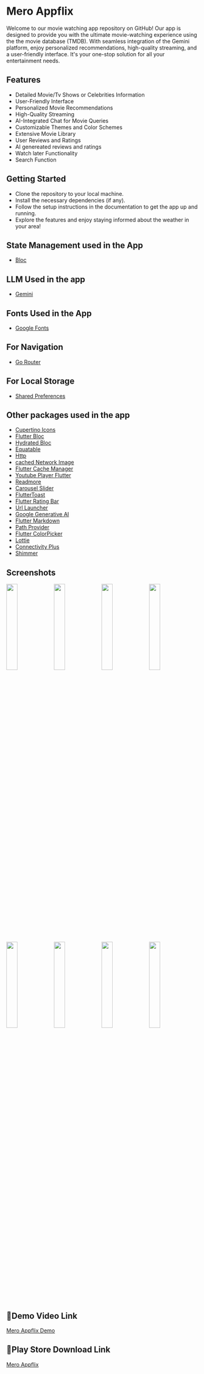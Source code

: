 # Mero Appflix

Welcome to our movie watching app repository on GitHub! Our app is designed to provide you with the ultimate movie-watching experience using the the movie database (TMDB). With seamless integration of the Gemini platform, enjoy personalized recommendations, high-quality streaming, and a user-friendly interface. It's your one-stop solution for all your entertainment needs.







## Features

- Detailed Movie/Tv Shows or Celebrities Information
- User-Friendly Interface
- Personalized Movie Recommendations
- High-Quality Streaming
- AI-Integrated Chat for Movie Queries
- Customizable Themes and Color Schemes
- Extensive Movie Library
- User Reviews and Ratings
- AI genereated reviews and ratings
- Watch later Functionality
- Search Function


## Getting Started

- Clone the repository to your local machine.
- Install the necessary dependencies (if any).
- Follow the setup instructions in the documentation to get the app up and running.
- Explore the features and enjoy staying informed about the weather in your area!
## State Management used in the App

- [Bloc](https://pub.dev/packages/bloc)
## LLM Used in the app

- [Gemini](https://gemini.google.com)
## Fonts Used in the App

- [Google Fonts](https://pub.dev/packages/google_fonts)
## For Navigation

- [Go Router](https://pub.dev/packages/go_router)
## For Local Storage

- [Shared Preferences](https://pub.dev/packages/shared_preferences)
## Other packages used in the app

- [Cupertino Icons](https://pub.dev/packages/cupertino_icons)
- [Flutter Bloc](https://pub.dev/packages/flutter_bloc)
- [Hydrated Bloc](https://pub.dev/packages/hydrated_bloc)
- [Equatable](https://pub.dev/packages/equatable)
- [Http](https://pub.dev/packages/http)
- [cached Network Image](https://pub.dev/packages/cached_network_image)
- [Flutter Cache Manager](https://pub.dev/packages/flutter_cache_manager)
- [Youtube Player Flutter](https://pub.dev/packages/youtube_player_flutter)
- [Readmore](https://pub.dev/packages/readmore)
- [Carousel Slider](https://pub.dev/packages/carousel_slider)
- [FlutterToast](https://pub.dev/packages/fluttertoast)
- [Flutter Rating Bar](https://pub.dev/packages/flutter_rating_bar)
- [Url Launcher](https://pub.dev/packages/url_launcher)
- [Google Generative AI](https://pub.dev/packages/google_generative_ai)
- [Flutter Markdown](https://pub.dev/packages/flutter_markdown)
- [Path Provider](https://pub.dev/packages/path_provider)
- [Flutter ColorPicker](https://pub.dev/packages/flutter_colorpicker)
- [Lottie](https://pub.dev/packages/lottie)
- [Connectivity Plus](https://pub.dev/packages/connectivity_plus)
- [Shimmer](https://pub.dev/packages/shimmer)




## Screenshots
<img src="https://github.com/yugeshpoudel45/Mero_Appflix/assets/104973762/7481ef9d-ba62-493a-b009-6d3acc9786bb" width="24%" height="auto" >
<img src="https://github.com/yugeshpoudel45/Mero_Appflix/assets/104973762/f23343df-aa6e-41e0-873b-36118102e8d2" width="24%" height="auto" >
<img src="https://github.com/yugeshpoudel45/Mero_Appflix/assets/104973762/b69f3043-b8d4-4a9a-8a40-11ee563fda2f" width="24%" height="auto" >
<img src="https://github.com/yugeshpoudel45/Mero_Appflix/assets/104973762/821707c0-9005-4e55-ae65-54ed83d59e5b" width="24%" height="auto" >
<img src="https://github.com/yugeshpoudel45/Mero_Appflix/assets/104973762/d6a87e32-f8da-4eaa-8763-7ae3e40227b9" width="24%" height="auto" >
<img src="https://github.com/yugeshpoudel45/Mero_Appflix/assets/104973762/edf7d664-7217-402e-b5b6-f47b6d11f7f2" width="24%" height="auto" >
<img src="https://github.com/yugeshpoudel45/Mero_Appflix/assets/104973762/e36d4a36-e969-4423-9861-a699ed4cbb63" width="24%" height="auto" >
<img src="https://github.com/yugeshpoudel45/Mero_Appflix/assets/104973762/79b95c5b-4cdf-42d3-9b3d-a327cf291e2c" width="24%" height="auto" >



## 🔗Demo Video Link
[Mero Appflix Demo](https://youtu.be/Bv2RJ9jIBrE?si=0rOhURQq9rBjluiQ)
## 🔗Play Store Download Link
[Mero Appflix](https://play.google.com/store/apps/details?id=com.yugeshpoudel45.meroappflix)
